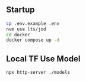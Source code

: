 ## Startup
```bash
cp .env.example .env
nvm use lts/jod
cd docker
docker compose up -d
```

## Local TF Use Model
```bash
npx http-server ./models
```
